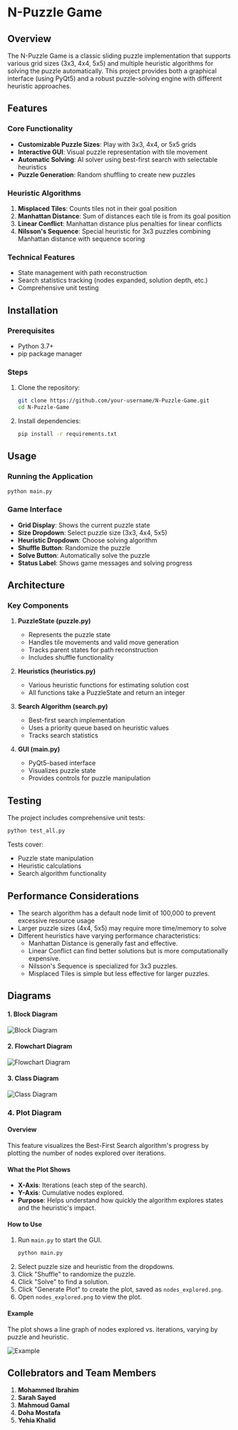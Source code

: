 # N-Puzzle Game

## Overview

The N-Puzzle Game is a classic sliding puzzle implementation that supports various grid sizes (3x3, 4x4, 5x5) and multiple heuristic algorithms for solving the puzzle automatically. This project provides both a graphical interface (using PyQt5) and a robust puzzle-solving engine with different heuristic approaches.

## Features

### Core Functionality
- **Customizable Puzzle Sizes**: Play with 3x3, 4x4, or 5x5 grids
- **Interactive GUI**: Visual puzzle representation with tile movement
- **Automatic Solving**: AI solver using best-first search with selectable heuristics
- **Puzzle Generation**: Random shuffling to create new puzzles

### Heuristic Algorithms
1. **Misplaced Tiles**: Counts tiles not in their goal position
2. **Manhattan Distance**: Sum of distances each tile is from its goal position
3. **Linear Conflict**: Manhattan distance plus penalties for linear conflicts
4. **Nilsson's Sequence**: Special heuristic for 3x3 puzzles combining Manhattan distance with sequence scoring

### Technical Features
- State management with path reconstruction
- Search statistics tracking (nodes expanded, solution depth, etc.)
- Comprehensive unit testing

## Installation

### Prerequisites
- Python 3.7+
- pip package manager

### Steps
1. Clone the repository:
   ```bash
   git clone https://github.com/your-username/N-Puzzle-Game.git
   cd N-Puzzle-Game
   ```

2. Install dependencies:
   ```bash
   pip install -r requirements.txt
   ```

## Usage

### Running the Application
```bash
python main.py
```

### Game Interface
- **Grid Display**: Shows the current puzzle state
- **Size Dropdown**: Select puzzle size (3x3, 4x4, 5x5)
- **Heuristic Dropdown**: Choose solving algorithm
- **Shuffle Button**: Randomize the puzzle
- **Solve Button**: Automatically solve the puzzle
- **Status Label**: Shows game messages and solving progress



## Architecture

### Key Components

1. **PuzzleState (puzzle.py)**
   - Represents the puzzle state
   - Handles tile movements and valid move generation
   - Tracks parent states for path reconstruction
   - Includes shuffle functionality

2. **Heuristics (heuristics.py)**
   - Various heuristic functions for estimating solution cost
   - All functions take a PuzzleState and return an integer

3. **Search Algorithm (search.py)**
   - Best-first search implementation
   - Uses a priority queue based on heuristic values
   - Tracks search statistics

4. **GUI (main.py)**
   - PyQt5-based interface
   - Visualizes puzzle state
   - Provides controls for puzzle manipulation

## Testing

The project includes comprehensive unit tests:

```bash
python test_all.py
```

Tests cover:
- Puzzle state manipulation
- Heuristic calculations
- Search algorithm functionality

## Performance Considerations

- The search algorithm has a default node limit of 100,000 to prevent excessive resource usage
- Larger puzzle sizes (4x4, 5x5) may require more time/memory to solve
- Different heuristics have varying performance characteristics:
  - Manhattan Distance is generally fast and effective.
  - Linear Conflict can find better solutions but is more computationally expensive.
  - Nilsson's Sequence is specialized for 3x3 puzzles.
  - Misplaced Tiles is simple but less effective for larger puzzles.

## Diagrams

#### 1. Block Diagram

![Block Diagram](./Diagrams/Block%20Diagram.png)

#### 2. Flowchart Diagram

![Flowchart Diagram](./Diagrams/FlowChart%20Diagram.png)

#### 3. Class Diagram

![Class Diagram](./Diagrams/Class%20Diagram.png)

### 4. Plot Diagram

#### Overview
This feature visualizes the Best-First Search algorithm's progress by plotting the number of nodes explored over iterations.

#### What the Plot Shows
- **X-Axis**: Iterations (each step of the search).
- **Y-Axis**: Cumulative nodes explored.
- **Purpose**: Helps understand how quickly the algorithm explores states and the heuristic's impact.

#### How to Use

1. Run `main.py` to start the GUI.
   ```bash
   python main.py
   ```
2. Select puzzle size and heuristic from the dropdowns.
3. Click "Shuffle" to randomize the puzzle.
4. Click "Solve" to find a solution.
5. Click "Generate Plot" to create the plot, saved as `nodes_explored.png`.
6. Open `nodes_explored.png` to view the plot.

#### Example
The plot shows a line graph of nodes explored vs. iterations, varying by puzzle and heuristic.

![Example](./Diagrams/nodes_explored_comparison.png)

## Collebrators and Team Members

1. **Mohammed Ibrahim**
2. **Sarah Sayed**
3. **Mahmoud Gamal**
4. **Doha Mostafa**
5. **Yehia Khalid**
